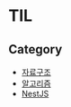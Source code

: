# TIL

## Category

- [자료구조](https://github.com/1Dohyeon/Learn-DataStructure)
- [알고리즘](https://github.com/1Dohyeon/Learn-Algorithms?tab=readme-ov-file)
- [NestJS](https://github.com/1Dohyeon/TIL/tree/main/Category/NestJS)